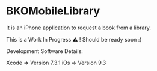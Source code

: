 # BKOMobileLibrary
It is an iPhone application to request a book from a library.

This is a Work In Progress ⚠️ ! Should be ready soon :)


Development Software Details:

Xcode => Version 7.3.1
iOs   => Version 9.3